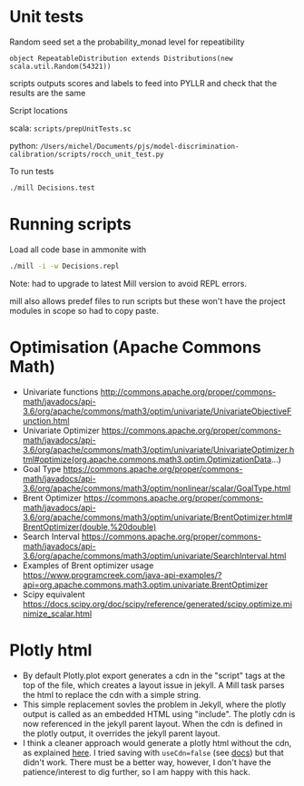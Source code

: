 

# Unit tests
Random seed set a the probability_monad level for repeatibility

`object RepeatableDistribution extends Distributions(new scala.util.Random(54321))`

scripts outputs scores and labels to feed into PYLLR and check that the results are the same

Script locations

scala: `scripts/prepUnitTests.sc`

python: `/Users/michel/Documents/pjs/model-discrimination-calibration/scripts/rocch_unit_test.py`

To run tests
```bash
./mill Decisions.test
```

# Running scripts
Load all code base in ammonite with 

```bash
./mill -i -w Decisions.repl
```

Note: had to upgrade to latest Mill version to avoid REPL errors.

mill also allows predef files to run scripts but these won't have the project modules in scope so had to copy paste.

# Optimisation (Apache Commons Math)
- Univariate functions http://commons.apache.org/proper/commons-math/javadocs/api-3.6/org/apache/commons/math3/optim/univariate/UnivariateObjectiveFunction.html
- Univariate Optimizer https://commons.apache.org/proper/commons-math/javadocs/api-3.6/org/apache/commons/math3/optim/univariate/UnivariateOptimizer.html#optimize(org.apache.commons.math3.optim.OptimizationData...)
- Goal Type https://commons.apache.org/proper/commons-math/javadocs/api-3.6/org/apache/commons/math3/optim/nonlinear/scalar/GoalType.html
- Brent Optimizer https://commons.apache.org/proper/commons-math/javadocs/api-3.6/org/apache/commons/math3/optim/univariate/BrentOptimizer.html#BrentOptimizer(double,%20double)
- Search Interval https://commons.apache.org/proper/commons-math/javadocs/api-3.6/org/apache/commons/math3/optim/univariate/SearchInterval.html
- Examples of Brent optimizer usage https://www.programcreek.com/java-api-examples/?api=org.apache.commons.math3.optim.univariate.BrentOptimizer
- Scipy equivalent https://docs.scipy.org/doc/scipy/reference/generated/scipy.optimize.minimize_scalar.html

# Plotly html
- By default Plotly.plot export generates a cdn in the "script" tags at the top of the file, which creates a layout issue in jekyll. A Mill task parses the html to replace the cdn with a simple string. 
- This simple replacement sovles the problem in Jekyll, where the plotly output is called as an embedded HTML using "include". The plotly cdn is now referenced in the jekyll parent layout. When the cdn is defined in the plotly output, it overrides the jekyll parent layout.
- I think a cleaner approach would generate a plotly html without the cdn, as explained [here](https://stackoverflow.com/questions/36262748/python-save-plotly-plot-to-local-file-and-insert-into-html). I tried saving with `useCdn=false` (see [docs](https://github.com/alexarchambault/plotly-scala/blob/288a31898914e36ab537b713d7acddd4b30ce59b/render/jvm/src/main/scala/plotly/Plotly.scala)) but that didn't work. There must be a better way, however, I don't have the patience/interest to dig further, so I am happy with this hack.